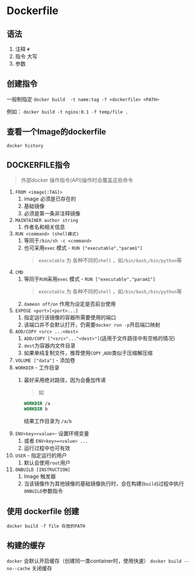 # Dockerfile

## 语法

1. 注释 `#`
2. 指令 大写
3. 参数

## 创建指令

一般制指定
  `docker build  -t name:tag -f <dockerfile> <PATH>`

 例如：
  `docker build -t nginx:0.1 -f temp/file .`

## 查看一个Image的dockerfile

 `docker history`

## DOCKERFILE指令

> 外部docker 操作指令(API)操作时会覆盖这些命令

1. `FROM <image[:TAG]>`
   1. image 必须是已存在的
   2. 基础镜像
   3. 必须是第一条非注释镜像
2. `MAINTAINER author string`
   1. 作者名和相关信息
3. `RUN <command> (shell模式)`
   1. 等同于`/bin/sh -c <command>`
   2. 也可采用`exec` 模式 - `RUN ["executable","param1"]`
        > `executable` 为 各种不同的`shell` ，如`/bin/bash`,`/bin/python`等
4. `CMD`
   1. 等同于`RUN`采用`exec` 模式 - `RUN ["executable","param1"]`
      > `executable` 为 各种不同的`shell` ，如`/bin/bash`,`/bin/python`等
    1. `dameon off/on` 作用为设定是否前台使用
5. `EXPOSE <port>[<port>...]`
   1. 指定运行该镜像的容器所需要使用的端口
   2. 该端口并不会默认打开，仍需要`docker run -p`开启端口映射
6. `ADD/COPY <src> ...<dest>`
   1. `ADD/COPY ["<src>"..."<dest>"]`(适用于文件路径中有空格的情况)
   2. `dest`为容器内文件目录
   3. 如果单纯复制文件，推荐使用`COPY` ,`ADD`类似于压缩解压缩
7. `VOLUME ["data"]` - 添加卷
8. `WORKDIR` - 工作目录
   1. 最好采用绝对路径，因为会叠加传递 
      > 如

       ```dockerfile
       WORKDIR /a
       WORKDIR b
       ```

       结果工作目录为 `/a/b`
9. `ENV<key><value>`- 设置环境变量
    1. 或者 `ENV<key>=<value> ...`
    2. 运行过程中也可有效
10. `USER` - 指定运行的用户
    1. 默认会使用`root`用户
11. `ONBUILD [INSTRUCTION]`
    1. Image 触发器
    2. 当该镜像作为其他镜像的基础镜像执行时，会在构建(`build`)过程中执行`ONBUILD`参数指令

## 使用 dockerfile 创建

 `docker build -f file 存放的PATH`

## 构建的缓存
  
  `docker` 会默认开启缓存（创建同一类container时，使用快速）
  `docker build --no--cache` 关闭缓存